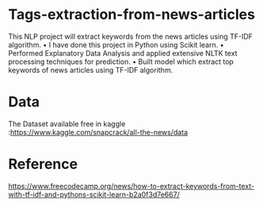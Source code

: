 # Tags-extraction-from-news-articles
This NLP project will extract keywords from the news articles using TF-IDF algorithm.
• I have done this project in Python using Scikit learn.
• Performed Explanatory Data Analysis and applied extensive NLTK text processing techniques for prediction.
• Built model which extract top keywords of news articles using TF-IDF algorithm.

# Data
The Dataset available free in kaggle :https://www.kaggle.com/snapcrack/all-the-news/data

# Reference
https://www.freecodecamp.org/news/how-to-extract-keywords-from-text-with-tf-idf-and-pythons-scikit-learn-b2a0f3d7e667/
